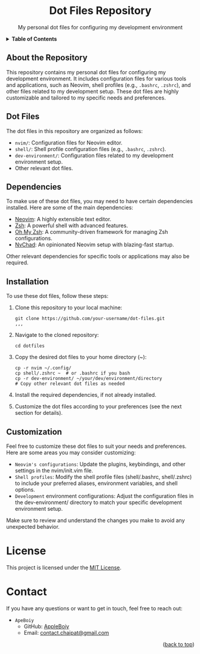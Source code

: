 <!-- Improved compatibility of back to top link: See: https://github.com/othneildrew/Best-README-Template/pull/73 -->
<a name="readme-top"></a>
<!--
*** Thanks for checking out my dot files repository. If you have any suggestions
*** or questions, feel free to open an issue or submit a pull request.
*** Don't forget to give it a star if you find it useful!
*** Happy coding! :rocket:
-->


<!-- PROJECT LOGO -->
<br />
<div align="center">
  <h1>Dot Files Repository</h1>
  <p>My personal dot files for configuring my development environment</p>
</div>


<!-- TABLE OF CONTENTS -->
<details>
  <summary><strong>Table of Contents</strong></summary>
  <ol>
    <li><a href="#about-the-repository">About the Repository</a></li>
    <li><a href="#dot-files">Dot Files</a></li>
    <li><a href="#dependencies">Dependencies</a></li>
    <li><a href="#installation">Installation</a></li>
    <li><a href="#customization">Customization</a></li>
    <li><a href="#license">License</a></li>
    <li><a href="#contact">Contact</a></li>
  </ol>
</details>


<!-- ABOUT THE REPOSITORY -->
## About the Repository
This repository contains my personal dot files for configuring my development environment. It includes configuration files for various tools and applications, such as Neovim, shell profiles (e.g., `.bashrc`, `.zshrc`), and other files related to my development setup. These dot files are highly customizable and tailored to my specific needs and preferences.


<!-- DOT FILES -->
## Dot Files
The dot files in this repository are organized as follows:

- `nvim/`: Configuration files for Neovim editor.
- `shell/`: Shell profile configuration files (e.g., `.bashrc`, `.zshrc`).
- `dev-environment/`: Configuration files related to my development environment setup.
- Other relevant dot files.



<!-- DEPENDENCIES -->
## Dependencies
To make use of these dot files, you may need to have certain dependencies installed. Here are some of the main dependencies:

- [Neovim](https://neovim.io/): A highly extensible text editor.
- [Zsh](https://www.zsh.org/): A powerful shell with advanced features.
- [Oh My Zsh](https://ohmyz.sh/): A community-driven framework for managing Zsh configurations.
- [NvChad](https://nvchad.github.io/): An opinionated Neovim setup with blazing-fast startup.

Other relevant dependencies for specific tools or applications may also be required.


<!-- INSTALLATION -->
## Installation
To use these dot files, follow these steps:

1. Clone this repository to your local machine:
   ```shell
   git clone https://github.com/your-username/dot-files.git
   ,,,
   
2. Navigate to the cloned repository:
   ```shell
   cd dotfiles
   ```
   
3. Copy the desired dot files to your home directory (~):
   ```shell
   cp -r nvim ~/.config/
   cp shell/.zshrc ~  # or .bashrc if you bash 
   cp -r dev-environment/ ~/your/dev/environment/directory
   # Copy other relevant dot files as needed
   ```
   
4. Install the required dependencies, if not already installed.
5. Customize the dot files according to your preferences (see the next section for details).

<!-- CUSTOMIZATION -->
## Customization

Feel free to customize these dot files to suit your needs and preferences. Here are some areas you may consider customizing:

- `Neovim's configurations`: Update the plugins, keybindings, and other settings in the nvim/init.vim file.
- `Shell profiles`: Modify the shell profile files (shell/.bashrc, shell/.zshrc) to include your preferred aliases, environment variables, and shell options.
- `Development` environment configurations: Adjust the configuration files in the dev-environment/ directory to match your specific development environment setup.


Make sure to review and understand the changes you make to avoid any unexpected behavior.

# License

This project is licensed under the [MIT License](LICENSE).

<!-- CONTACT -->
# Contact

If you have any questions or want to get in touch, feel free to reach out:

- `ApeBoiy`
  - GitHub: [AppleBoiy](https://github.com/AppleBoiy)
  - Email: [contact.chaipat@gmail.com](mailto:contact.chaipat@gmail.com)
<p align="right">(<a href="#readme-top">back to top</a>)</p>


